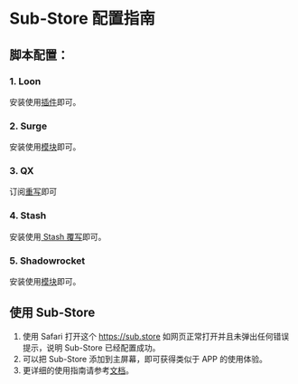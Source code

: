 # Sub-Store 配置指南

## 脚本配置：

### 1. Loon
安装使用[插件](https://raw.githubusercontent.com/Peng-YM/Sub-Store/master/config/Loon.plugin)即可。
### 2. Surge
安装使用[模块](https://raw.githubusercontent.com/Peng-YM/Sub-Store/master/config/Surge.sgmodule)即可。

### 3. QX
订阅[重写](https://raw.githubusercontent.com/Peng-YM/Sub-Store/master/config/QX.snippet)即可

### 4. Stash
安装使用[ Stash 覆写](https://raw.githubusercontent.com/Peng-YM/Sub-Store/master/config/Stash.stoverride)即可。

### 5. Shadowrocket
安装使用[模块](https://raw.githubusercontent.com/Peng-YM/Sub-Store/master/config/Surge.sgmodule)即可。

## 使用 Sub-Store
1. 使用 Safari 打开这个 https://sub.store 如网页正常打开并且未弹出任何错误提示，说明 Sub-Store 已经配置成功。
2. 可以把 Sub-Store 添加到主屏幕，即可获得类似于 APP 的使用体验。
3. 更详细的使用指南请参考[文档](https://www.notion.so/Sub-Store-6259586994d34c11a4ced5c406264b46)。
